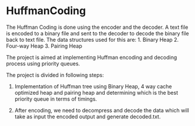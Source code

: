 # HuffmanCoding
The Huffman Coding is done using the encoder and the decoder. A text file is encoded to a binary file and sent to the decoder to decode the binary file back to text file. The data structures used for this are: 1. Binary Heap 2. Four-way Heap 3. Pairing Heap

The project is aimed at implementing Huffman encoding and decoding process using priority queues.

The project is divided in following steps:

1. Implementation of Huffman tree using Binary Heap, 4 way cache optimized heap and pairing heap and determining which is the best priority queue in terms of timings.

2. After encoding, we need to decompress and decode the data which will take as input the encoded output and generate decoded.txt.
